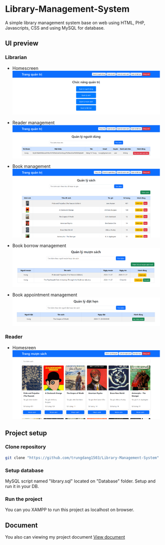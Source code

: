 # Library-Management-System
A simple library management system base on web using HTML, PHP, Javascripts, CSS and using MySQL for database.

## UI preview
### Librarian
- Homescreen
![UI_1](https://github.com/trungdang1503/Library-Management-System/blob/main/Image/UI_1.png)

- Reader management
![UI_2](https://github.com/trungdang1503/Library-Management-System/blob/main/Image/UI_2.png)

- Book management
![UI_3](https://github.com/trungdang1503/Library-Management-System/blob/main/Image/UI_3.png)

- Book borrow management
![UI_4](https://github.com/trungdang1503/Library-Management-System/blob/main/Image/UI_4.png)

- Book appointment management
![UI_5](https://github.com/trungdang1503/Library-Management-System/blob/main/Image/UI_5.png)

### Reader
- Homesreen
![UI_6](https://github.com/trungdang1503/Library-Management-System/blob/main/Image/UI_6.png)

## Project setup
### Clone repository
```sh
git clone "https://github.com/trungdang1503/Library-Management-System"
```

### Setup database
MySQL script named "library.sql" located on "Database" folder. Setup and run it in your DB.


### Run the project
You can you XAMPP to run this project as localhost on browser.

## Document
You also can viewing my project document
[View document](https://github.com/trungdang1503/Library-Management-System/blob/main/Docs/CT501H_B2112019_DangTriTrung_Baocao.pdf)